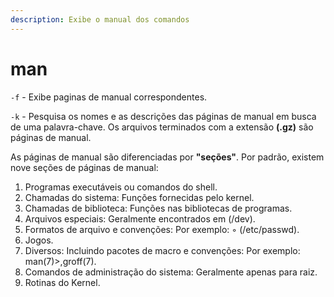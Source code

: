 ```yaml
---
description: Exibe o manual dos comandos
---
```


# man

`-f` - Exibe paginas de manual correspondentes.&#x20;

`-k` - Pesquisa os nomes e as descrições das páginas de manual em busca de uma palavra-chave. Os arquivos terminados com a extensão **(.gz)** são páginas de manual.&#x20;

As páginas de manual são diferenciadas por **"seções"**. Por padrão, existem nove seções de páginas de manual:

1. Programas executáveis ou comandos do shell.
2. Chamadas do sistema: Funções fornecidas pelo kernel.
3. Chamadas de biblioteca: Funções nas bibliotecas de programas.
4. Arquivos especiais: Geralmente encontrados em (/dev).
5. Formatos de arquivo e convenções: Por exemplo: ◦ (/etc/passwd).
6. Jogos.
7. Diversos: Incluindo pacotes de macro e convenções: Por exemplo: man(7)>,groff(7).
8. Comandos de administração do sistema: Geralmente apenas para raiz.
9. Rotinas do Kernel.
